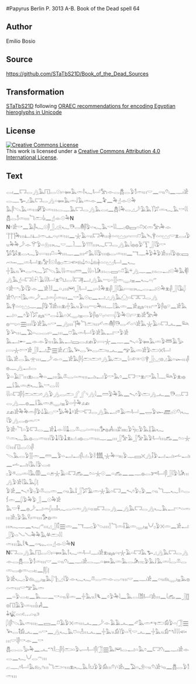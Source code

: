 #Papyrus  Berlin P. 3013 A-B. Book of the Dead spell 64

## Author 

Emilio Bosio

## Source 

https://github.com/STaTbS21D/Book_of_the_Dead_Sources

## Transformation 

[STaTbS21D](https://statbs21d.github.io/) following [ORAEC recommendations for encoding Egyptian hieroglyphs in Unicode](https://github.com/oraec/recommendations-encoding-hieroglyphs)

## License 

<a rel="license" href="http://creativecommons.org/licenses/by/4.0/"><img alt="Creative Commons License" style="border-width:0" src="https://i.creativecommons.org/l/by/4.0/88x31.png" /></a><br />This work is licensed under a <a rel="license" href="http://creativecommons.org/licenses/by/4.0/">Creative Commons Attribution 4.0 International License</a>.

## Text 

<hiero>𓂋𓏤𓈖𓉐𓂋𓂻𓅓𓉔𓂋𓇳𓏤𓏏𓍃𓅓𓏛𓍙𓆑𓂡𓅡𓏤𓁹𓂋𓆣𓂋𓅱𓀾𓏛𓏥𓎟𓈖𓏏𓏭𓄣𓏤𓈖𓊃𓏤𓀀𓂋𓊃𓅧𓈎𓅓𓉐𓂋𓂻𓏏𓍃𓅓𓏛𓄙𓅓𓏛𓁹𓈖𓅝𓈖𓅆𓊨𓁹𓇳𓅆<br>
𓅓𓋴𓌫𓅓𓏛𓏥𓏞𓅱𓏛𓏥𓂋𓊃𓅓𓉐𓂋𓂻𓅓𓂋𓏤𓈖𓆣𓇋𓅆𓂋𓈎𓌳𓄿𓅓𓌙𓅯𓏛𓆑𓅓𓎡𓇋𓇋𓆣𓂋𓀾𓏛𓏥𓆓𓂧𓌃𓏤𓈖𓊨𓁹𓇳𓅆N<br>
N𓏌𓀀𓎡𓈖𓄿𓋴𓆑𓇳𓋴𓃀𓈎𓇶𓆑𓇥𓂋𓄟𓋴𓅱𓏏𓆑𓅓𓎡𓇋𓇋𓊃𓊪𓊗𓈙𓏏𓍔𓏴𓏛𓅡𓏤𓅆𓁹<br>
𓊹𓊹𓊹𓅆𓏥𓂞𓂞𓏛𓊵𓏏𓊪𓏒𓏥𓈖𓇼𓄿𓏏𓏭𓉐𓅆𓏥𓋀𓏏𓏏𓈉𓊪𓏏𓇯𓈞𓅓𓊦𓋁𓏏𓏏𓈉𓎟𓁷𓂋𓏤𓅱𓏭𓅆𓅆𓌳𓁹𓄝𓅱𓏏𓇶𓏥𓆑𓎟𓊃𓍘𓊃𓅱𓇲𓏥𓆑𓉐𓂋𓂻𓅓𓇋𓐍𓐍𓅱𓇰𓃀𓇋𓅱𓎡<br>
𓅄𓅄𓁷𓂋𓆑𓅱𓇯𓏥𓍔𓏏𓅆𓏥𓊃𓈖𓏥𓄔𓅓𓇋𓇋𓅱𓏥𓐍𓂋𓏛𓏥𓈖𓄓𓊃𓇓𓅱𓇓𓅱𓀀𓏥𓇋𓅱𓐍𓊪𓈙𓄗𓋭𓊃𓏛𓂡𓁷𓏤𓅡𓎛𓇳𓎛𓐍𓊪𓂧𓆟𓁶𓏤𓍑𓏌𓏏𓍑𓁶𓏤𓋀𓏏𓏏𓈉𓂡𓈖𓆑<br>
𓏶𓅓𓏭𓅨𓂋𓏏𓆑𓅯𓌫𓅓𓇋𓇋𓏛𓏥𓏠𓈖𓇋𓇋𓏏𓌙𓀏𓏥𓂋𓈙𓏏𓍔𓄿𓍬𓂻𓊃𓈖𓏥𓂋𓂝𓇳𓅆𓅓𓌞𓋴𓂻𓅓𓊨𓏏𓉐𓇋𓍯𓄿𓇋𓇋𓂡𓁷𓄣𓂓𓂋𓇋𓉐𓊢𓂝𓂻𓅓𓂸𓏏𓂭𓂭𓏛𓇾𓏤𓈇𓈖𓆑𓏏𓂐<br>
𓏌𓀀𓎡𓊪𓅱𓇋𓅱𓁹𓈖𓀀𓍘𓎛𓈖𓏏𓈒𓏥𓋞𓃀𓂡𓈖𓊪𓏏𓎛𓅆𓁷𓏤𓋴𓃀𓇋𓄿𓇯𓏥𓆑𓂋𓂝𓇳𓅆𓁷𓏤𓋴𓃀𓇋𓄿𓆄𓀀𓄣𓏤𓎡𓇛𓅓𓏛𓌳𓂝𓏛𓆄𓏛𓏥𓈖𓎡𓅓𓇳𓏤𓊪𓈖𓂝𓈎𓂻𓅓𓈌𓏏𓉐𓉐𓂋𓂻<br>
𓅓𓋁𓏏𓏏𓈉𓊃𓈖𓋴𓅱𓀢𓀀𓏥𓁷𓏤𓏶𓅓𓏭𓅱𓏥𓂺𓅆𓏥𓊃𓇛𓅓𓏛𓈖𓀀𓈐𓏏𓏥𓎡𓅱𓋴𓐍𓎺𓈖𓀀𓅓𓂝𓏏𓈖𓏌𓅱𓌙𓅯𓈐𓎡𓂋𓍑𓄿𓏏𓏴𓇾𓏤𓈇𓂋𓅱𓋴𓐍𓎺𓊪𓏏𓇯𓆄𓅱𓅆𓇳𓏤𓎟𓁷𓏤𓀀𓅡𓏤𓅆<br>
𓐍𓂸𓏏𓈗𓏥𓇋𓅱𓀀𓅓𓏏𓎡𓈖𓂻𓏥𓊹𓅆𓆓𓂧𓏥𓄔𓏛𓄟𓋴𓇥𓂋𓄔𓏏𓄹𓀀𓅓𓇼𓄿𓏏𓉐𓂜𓈖𓃛𓅱𓅪𓏥𓈖𓅐𓏏𓂋𓂋𓏤𓏏𓈖𓏥𓈖𓈞𓅓𓏛𓂡𓅱𓀀𓅓𓂝𓎡𓅱𓀀<br>
𓅓𓂝𓄡𓈖𓁹𓁹𓅱𓏥𓅓𓅓𓂝𓈙𓂋𓃭𓏤𓅱𓇯𓇼𓈖𓊃𓈖𓍇𓏏𓅱𓍃𓅓𓏛𓅱𓆷𓄿𓅭𓇯𓇼𓏌𓎡𓀀𓃀𓎛𓂝𓅤𓈗𓀀𓆎𓅓𓅨𓂋𓅨𓂋𓂧𓏭𓂜𓈖𓅠𓅓𓏛𓀀𓅱𓂧𓏴𓂡<br>
𓇋𓅓𓀀𓂋𓅓𓁿𓏥𓈖𓌳𓁹𓏏𓈖𓀀𓅓𓋴𓐪𓂧𓂧𓏌𓂻𓅓𓂧𓈖𓇋𓏏𓍸𓎱𓇳𓋁𓃀𓈋𓊖𓈎𓄿𓏏𓆱𓏥𓋴𓐍𓊃𓂻𓂝𓂋<br>
𓅱𓏏𓄿𓊋𓏥𓁷𓏤𓂋𓅆𓏏𓈖𓏥𓅓𓌨𓂋𓏏𓏛𓏥𓂝𓏤𓂝𓅱𓎡𓅓𓏌𓈖𓉐𓎡𓁷𓏤𓎡𓅓𓍘𓊃𓃛𓅱𓁷𓏤𓐍𓈖𓌰𓅓𓏛𓂉𓆑𓅓𓎡𓂋𓇋𓇋<br>
𓇋𓇋𓏏𓉐𓋴𓐪𓂧𓂧𓏌𓂻𓅱𓂻𓂋𓂧𓂾𓂾𓄹𓂻𓇋𓈖𓏠𓅱𓅆𓅓𓈖𓍇𓏌𓅱𓂧𓂻𓂜𓈖𓇥𓂋𓉐𓂋𓂻𓊃𓐍𓈖𓌰𓅓𓏛𓂉𓇾𓏤𓈇𓅱𓏏𓏶𓅆𓃭𓏤<br>
𓃭𓏤𓀀𓅆𓅆𓏛𓋴𓅱𓍑𓄿𓊌𓎡𓅃𓅆𓍞𓏌𓀀𓎡𓉐𓂋𓂻𓅓𓂝𓎼𓄿𓏛𓂡𓈖𓉿𓅱𓆱𓊏𓊪𓇳𓄣𓏤𓆑𓇋𓅱𓂻𓂋𓐍𓏛𓎡<br>
𓅱𓀀𓎆𓆓𓏏𓅱𓉐𓂋𓈖𓀀𓍞𓁹𓇋𓇋𓍞𓂋𓌨𓂋𓏏𓏛𓏥𓅜𓐍𓀻𓏥𓁨𓏤𓏤𓏤𓏤𓊪𓅱𓆐𓏤𓊪𓅱𓅓𓆼𓄿𓆑<br>
𓎺𓏛𓆑𓅓𓐍𓂋𓏛𓏥𓇋𓅱𓍞𓇋𓅱𓍞𓁷𓏤𓐟𓏤𓐍𓂋𓏛𓏥𓊃𓈖𓏥𓃀𓅡𓄿𓃀𓅡𓄿𓅱𓂡𓏥𓃹𓈖𓏌𓏏𓇼𓇳𓏥𓉔𓂋𓇳𓏤𓋴<br>
𓌫𓅓𓂋𓅱𓂭𓂭𓏛𓈖𓏠𓈖𓅱𓏏𓂝𓂝𓋴𓐟𓅱𓎛𓃃𓇼𓅆𓎆𓎆𓏤𓏤𓊪𓅱𓊃𓈙𓏴𓂻𓄥𓅱𓂝𓂝𓏤𓌡𓂝𓏤𓈖𓌡𓂝𓏤𓇋𓅓𓇋𓅱𓂋𓏤𓏤<br>
𓊪𓅱𓎼𓂋𓏛𓇋𓅓𓏃𓈖𓏏𓂉𓇼𓄿𓏏𓉐𓃹𓈖𓏌𓏏𓇼𓇳𓈖𓏏𓃹𓈖𓈖𓊃𓐍𓂋𓀒𓂡𓋴𓃀𓇋𓅱𓌙𓀏𓏥𓂻𓅱𓀀𓇋𓅓𓅓𓆄𓊤<br>
𓅱𓀀𓈖𓍇𓏌𓅱𓊪𓅱𓌨𓂋𓏛𓈖𓏏𓏭𓅓𓍏𓃀𓅯𓄿𓏛𓇼𓄿𓏏𓉐𓈖𓍇𓏌𓅱𓊪𓅱𓈖𓏏𓏭𓆓𓊃𓆑𓎛𓏏𓂋𓆴𓏛𓈖𓆄𓅱𓅆𓅱𓃀𓈖𓇳𓅆𓀀<br>
𓅓𓎟𓋹𓈖𓐍𓌳𓂝𓏛𓆄𓏥𓄤𓆑𓂋𓏏𓏛𓂻𓏏𓏥𓏤𓏤𓉐𓂋𓂻𓈖𓂻𓅓𓉐𓂋𓂻𓆑𓅓𓂝𓎡𓏏𓏛𓏥𓀀𓊪𓅱𓅓𓎃𓏤𓏛𓏥𓅜𓐍𓏛<br>
𓏥𓆑𓊃𓈖𓆑𓂐𓏥𓈎𓃀𓏁𓈗𓏛𓈖𓄓𓊃𓊪𓅱𓌫𓏥𓇅𓆓𓏛𓄥𓄿𓏛𓇾𓏤𓈇𓄋𓊪𓅱𓏴𓏛𓈖𓀀𓂝𓃀𓅱𓏏𓄏𓄏𓅆𓅆𓅓𓋬𓂧𓇋𓇋<br>
𓏛𓏥𓅓𓎛𓆰𓈖𓏏𓆊𓂋𓊨𓁹𓇳𓅆N<br>
N𓉐𓂋𓂻𓅓𓉔𓂋𓇳𓏤𓏏𓍃𓅓𓍙𓆑𓏛𓂡𓊃𓏤𓀀𓁷𓏤𓈐𓏏𓏤𓇼𓄿𓏏𓉐𓅓𓅧𓈎𓂻𓅓𓉐𓂋𓂻<br>
𓁹𓂋𓆣𓂋𓅱𓀾𓏛𓏥𓎟𓈖𓏏𓏭𓄣𓏤𓈖𓊃𓏤𓀀𓂋𓊃𓏏𓍃𓅓𓏛𓅓𓂋𓀏𓏥𓊪𓅱𓅓𓄙𓅓𓏛𓇋𓂋𓌨𓂋𓏛𓂋𓐍𓏛𓂋𓏤𓊪𓈖𓋴𓆄𓊤<br>
𓅱𓀀𓆑𓊪𓅱𓁶𓏤𓇾𓏤𓈇𓅓𓆄𓊹𓈋𓇋𓅱𓁹𓆑𓆑𓌨𓂋𓏛𓁹𓂋𓏏𓏥𓎟𓈖𓊃𓏤𓀀𓈖𓏏𓏭𓁶𓏤𓇾𓏤𓈇𓅓𓐍𓏏𓏛𓏥𓎟𓅠𓅓𓏛<br>
𓈖𓏏𓅱𓂋𓏤𓊪𓈖𓅓𓊃𓈖𓎡𓏏𓏭𓍰𓏛𓈖𓏶𓅓𓏭𓎛𓆰𓈖𓏌𓅱𓅆𓇋𓈖𓅓𓂋𓀨𓂡𓀀𓏥𓈖𓇋𓃹𓈖𓃀𓊅𓊖𓉔𓄿𓅱𓏛𓏥𓍛𓏤𓀻𓈖<br>
𓇓𓆤𓏏𓏏𓍹𓐖𓏏𓏭𓍺𓆄𓊤𓋴𓌫𓅓𓏛𓏥𓊪𓈖𓈙𓈖𓍔𓄿𓅱𓏴𓏛𓏥𓂜𓈖𓌳𓁹𓄿𓄿𓂜𓈖𓄔𓅓𓏛𓄞𓂧𓀁𓅱𓏏𓃂𓈗<br>
𓅨𓂋𓌟𓀁𓂜𓈖𓏏𓎡𓈖𓂻𓆑𓅓𓈞𓏏𓁐𓏥𓂜𓈖𓏶𓅓𓏭𓀁𓌙𓅱𓏏𓄛𓎟𓂜𓈖𓏶𓅓𓏭𓀁𓎔𓎛𓇋𓇋𓆟𓏥𓎟𓇋𓋴𓎡𓁹𓈖𓎡<br>
𓆣𓂋𓂋𓅭𓅆𓈖𓂜𓎔𓎛𓊌𓋴𓐪𓂧𓏏𓅱𓂷𓂡𓋴𓃂𓈗𓅓𓋞𓂋𓂝𓏏𓅓𓏌𓈖𓉐𓄣𓏤𓈖𓊃𓏤𓀀𓁹𓂋𓈖𓆑𓄋𓂋𓍼𓏥<br>
𓐞𓊃𓈒𓏌𓂡𓅓𓁶𓊪𓈒𓏌𓏥𓆓𓂧𓏏𓏥𓁷𓏤𓆑𓅓𓎛𓂓𓅱𓅱𓀁𓏥𓄣𓏤𓄹𓀀𓏤𓈖𓅐𓏏𓄂𓏏𓏭𓄣𓏤𓀀𓄹𓏭𓈖𓆣𓂋𓅱𓀾<br>
𓏛𓏥<br></hiero>